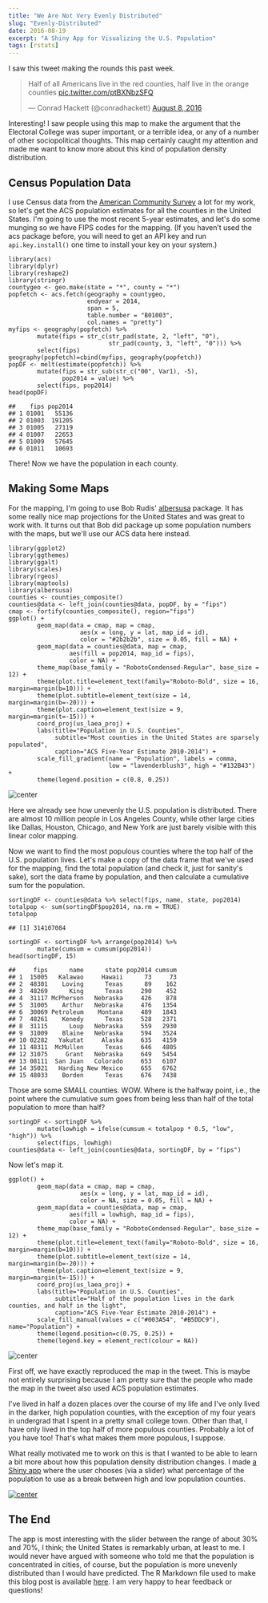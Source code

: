 ```yaml
---
title: "We Are Not Very Evenly Distributed"
slug: "Evenly-Distributed"
date: 2016-08-19
excerpt: "A Shiny App for Visualizing the U.S. Population"
tags: [rstats]
---
```






I saw this tweet making the rounds this past week.

<blockquote class="twitter-tweet" data-lang="en"><p lang="en" dir="ltr">Half of all Americans live in the red counties, half live in the orange counties <a href="https://t.co/ptBXNbzSFQ">pic.twitter.com/ptBXNbzSFQ</a></p>&mdash; Conrad Hackett (@conradhackett) <a href="https://twitter.com/conradhackett/status/762520577202499586">August 8, 2016</a></blockquote>
<script async src="http://platform.twitter.com/widgets.js" charset="utf-8"></script>

Interesting! I saw people using this map to make the argument that the Electoral College was super important, or a terrible idea, or any of a number of other sociopolitical thoughts. This map certainly caught my attention and made me want to know more about this kind of population density distribution.

## Census Population Data

I use Census data from the [American Community Survey](https://www.census.gov/programs-surveys/acs/) a lot for my work, so let's get the ACS population estimates for all the counties in the United States. I'm going to use the most recent 5-year estimates, and let's do some munging so we have FIPS codes for the mapping. (If you haven’t used the acs package before, you will need to get an API key and run `api.key.install()` one time to install your key on your system.)


```{r}
library(acs)
library(dplyr)
library(reshape2)
library(stringr)
countygeo <- geo.make(state = "*", county = "*")
popfetch <- acs.fetch(geography = countygeo, 
                      endyear = 2014,
                      span = 5, 
                      table.number = "B01003",
                      col.names = "pretty")
myfips <- geography(popfetch) %>%  
        mutate(fips = str_c(str_pad(state, 2, "left", "0"),
                            str_pad(county, 3, "left", "0"))) %>%
        select(fips)
geography(popfetch)=cbind(myfips, geography(popfetch))
popDF <- melt(estimate(popfetch)) %>%
        mutate(fips = str_sub(str_c("00", Var1), -5),
               pop2014 = value) %>%
        select(fips, pop2014)
head(popDF)
```



```
##    fips pop2014
## 1 01001   55136
## 2 01003  191205
## 3 01005   27119
## 4 01007   22653
## 5 01009   57645
## 6 01011   10693
```

There! Now we have the population in each county.

## Making Some Maps

For the mapping, I'm going to use Bob Rudis' [albersusa](https://github.com/hrbrmstr/albersusa) package. It has some really nice map projections for the United States and was great to work with. It turns out that Bob did package up some population numbers with the maps, but we'll use our ACS data here instead.


```{r}
library(ggplot2)
library(ggthemes)
library(ggalt)
library(scales)
library(rgeos)
library(maptools)
library(albersusa)
counties <- counties_composite()
counties@data <- left_join(counties@data, popDF, by = "fips")
cmap <- fortify(counties_composite(), region="fips")
ggplot() +
        geom_map(data = cmap, map = cmap,
                    aes(x = long, y = lat, map_id = id),
                    color = "#2b2b2b", size = 0.05, fill = NA) +
        geom_map(data = counties@data, map = cmap,
                 aes(fill = pop2014, map_id = fips),
                 color = NA) +
        theme_map(base_family = "RobotoCondensed-Regular", base_size = 12) +
        theme(plot.title=element_text(family="Roboto-Bold", size = 16, margin=margin(b=10))) +
        theme(plot.subtitle=element_text(size = 14, margin=margin(b=-20))) +
        theme(plot.caption=element_text(size = 9, margin=margin(t=-15))) +
        coord_proj(us_laea_proj) +
        labs(title="Population in U.S. Counties",
             subtitle="Most counties in the United States are sparsely populated",
             caption="ACS Five-Year Estimate 2010-2014") +
        scale_fill_gradient(name = "Population", labels = comma,
                            low = "lavenderblush3", high = "#132B43") +
        theme(legend.position = c(0.8, 0.25))
```

![center](/figs/2016-08-19-Evenly-Distributed/unnamed-chunk-3-1.png)

Here we already see how unevenly the U.S. population is distributed. There are almost 10 million people in Los Angeles County, while other large cities like Dallas, Houston, Chicago, and New York are just barely visible with this linear color mapping.

Now we want to find the most populous counties where the top half of the U.S. population lives. Let's make a copy of the data frame that we've used for the mapping, find the total population (and check it, just for sanity's sake), sort the data frame by population, and then calculate a cumulative sum for the population.


```{r}
sortingDF <- counties@data %>% select(fips, name, state, pop2014)
totalpop <- sum(sortingDF$pop2014, na.rm = TRUE)
totalpop
```



```
## [1] 314107084
```



```{r}
sortingDF <- sortingDF %>% arrange(pop2014) %>% 
        mutate(cumsum = cumsum(pop2014))
head(sortingDF, 15)
```



```
##     fips      name      state pop2014 cumsum
## 1  15005   Kalawao     Hawaii      73     73
## 2  48301    Loving      Texas      89    162
## 3  48269      King      Texas     290    452
## 4  31117 McPherson   Nebraska     426    878
## 5  31005    Arthur   Nebraska     476   1354
## 6  30069 Petroleum    Montana     489   1843
## 7  48261    Kenedy      Texas     528   2371
## 8  31115      Loup   Nebraska     559   2930
## 9  31009    Blaine   Nebraska     594   3524
## 10 02282   Yakutat     Alaska     635   4159
## 11 48311  McMullen      Texas     646   4805
## 12 31075     Grant   Nebraska     649   5454
## 13 08111  San Juan   Colorado     653   6107
## 14 35021   Harding New Mexico     655   6762
## 15 48033    Borden      Texas     676   7438
```

Those are some SMALL counties. WOW. Where is the halfway point, i.e., the point where the cumulative sum goes from being less than half of the total population to more than half?


```{r}
sortingDF <- sortingDF %>% 
        mutate(lowhigh = ifelse(cumsum < totalpop * 0.5, "low", "high")) %>%
        select(fips, lowhigh)
counties@data <- left_join(counties@data, sortingDF, by = "fips")
```

Now let's map it.


```{r}
ggplot() +
        geom_map(data = cmap, map = cmap,
                    aes(x = long, y = lat, map_id = id),
                    color = NA, size = 0.05, fill = NA) +
        geom_map(data = counties@data, map = cmap,
                 aes(fill = lowhigh, map_id = fips),
                 color = NA) +
        theme_map(base_family = "RobotoCondensed-Regular", base_size = 12) +
        theme(plot.title=element_text(family="Roboto-Bold", size = 16, margin=margin(b=10))) +
        theme(plot.subtitle=element_text(size = 14, margin=margin(b=-20))) +
        theme(plot.caption=element_text(size = 9, margin=margin(t=-15))) +
        coord_proj(us_laea_proj) +
        labs(title="Population in U.S. Counties",
             subtitle="Half of the population lives in the dark counties, and half in the light",
             caption="ACS Five-Year Estimate 2010-2014") +
        scale_fill_manual(values = c("#003A54", "#B5DDC9"), name="Population") +
        theme(legend.position=c(0.75, 0.25)) +
        theme(legend.key = element_rect(colour = NA))
```

![center](/figs/2016-08-19-Evenly-Distributed/unnamed-chunk-6-1.png)

First off, we have exactly reproduced the map in the tweet. This is maybe not entirely surprising because I am pretty sure that the people who made the map in the tweet also used ACS population estimates.

I've lived in half a dozen places over the course of my life and I've only lived in the darker, high population counties, with the exception of my four years in undergrad that I spent in a pretty small college town. Other than that, I have only lived in the top half of more populous counties. Probably a lot of you have too! That's what makes them more populous, I suppose.

What really motivated me to work on this is that I wanted to be able to learn a bit more about how this population density distribution changes. I made [a Shiny app](https://juliasilge.shinyapps.io/population_app/) where the user chooses (via a slider) what percentage of the population to use as a break between high and low population counties. 

[![center](/figs/2016-08-19-Evenly-Distributed/populationshiny.png)](https://juliasilge.shinyapps.io/population_app/)

## The End

The app is most interesting with the slider between the range of about 30% and 70%, I think; the United States is remarkably urban, at least to me. I would never have argued with someone who told me that the population is concentrated in cities, of course, but the population is more unevenly distributed than I would have predicted. The R Markdown file used to make this blog post is available [here](https://github.com/juliasilge/juliasilge.github.io/blob/master/_R/2016-08-19-Evenly-Distributed.Rmd). I am very happy to hear feedback or questions!
